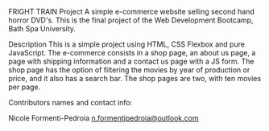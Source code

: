 FRIGHT TRAIN Project
A simple e-commerce website selling second hand horror DVD's. This is the final project of the Web Development Bootcamp, Bath Spa University.

Description
This is a simple project using HTML, CSS Flexbox and pure JavaScript. The e-commerce consists in a shop page, an about us page, a page with shipping information and a contact us page with a JS form.
The shop page has the option of filtering the movies by year of production or price, and it also has a search bar. The shop pages are two, with ten movies per page.


Contributors names and contact info:

Nicole Formenti-Pedroia
n.formentipedroia@outlook.com

